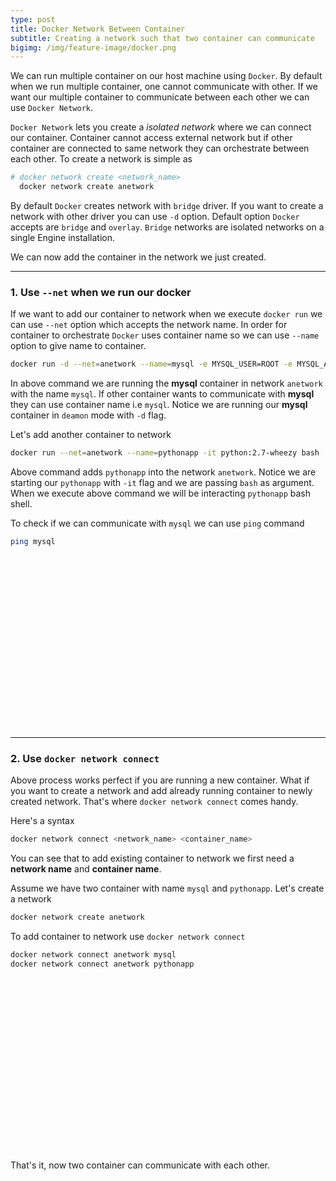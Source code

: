 ```yaml
---
type: post
title: Docker Network Between Container
subtitle: Creating a network such that two container can communicate
bigimg: /img/feature-image/docker.png
---
```


We can run multiple container on our host machine using `Docker`. By default when we run multiple container, one cannot communicate with other. If we want our multiple container to communicate between each other we can use `Docker Network`.

`Docker Network` lets you create a *isolated network* where we can connect our container. Container cannot access external network but if other container are connected to same network they can orchestrate between each other. To create a network is simple as

```bash
# docker network create <network_name>
  docker network create anetwork
```

By default `Docker` creates network with `bridge` driver. If you want to create a network with other driver you can use `-d` option. Default option `Docker` accepts are `bridge` and `overlay`. `Bridge` networks are isolated networks on a single Engine installation.

We can now add the container in the network we just created.

----

### 1. Use `--net` when we run our docker

If we want to add our container to network when we execute `docker run` we can use `--net` option which accepts the network name. In order for container to orchestrate `Docker` uses container name so we can use `--name` option to give name to container.

```bash
docker run -d --net=anetwork --name=mysql -e MYSQL_USER=ROOT -e MYSQL_ALLOW_EMPTY_PASSWORD=yes mysql
```

In above command we are running the **mysql** container in network `anetwork` with the name `mysql`. If other container wants to communicate with **mysql** they can use container name i.e `mysql`. Notice we are running our **mysql** container in `deamon` mode with `-d` flag.

Let's add another container to network

```bash
docker run --net=anetwork --name=pythonapp -it python:2.7-wheezy bash
```
Above command adds `pythonapp` into the network `anetwork`. Notice we are starting our `pythonapp` with `-it` flag and we are passing `bash` as argument. When we execute above command we will be interacting `pythonapp` bash shell.

To check if we can communicate with `mysql` we can use `ping` command

```bash
ping mysql
```

<div class='feature-post-image'
     style="padding-top: 55%; background-image: url('/blog/img/2016-10-08-DockerNetworkBetweenContainer/docker-network.gif');">
</div>

----

### 2. Use `docker network connect`
Above process works perfect if you are running a new container. What if you want to create a network and add already running container to newly created network. That's where `docker network connect` comes handy.

Here's a syntax

```bash
docker network connect <network_name> <container_name>
```

You can see that to add existing container to network we first need a **network name** and **container name**.

Assume we have two container with name `mysql` and `pythonapp`. Let's create a network

```bash 
docker network create anetwork
```

To add container to network use `docker network connect`

```bash
docker network connect anetwork mysql
docker network connect anetwork pythonapp
```
<div class='feature-post-image'
     style="padding-top: 55%; background-image: url('/blog/img/2016-10-08-DockerNetworkBetweenContainer/docker-network-connect.gif');">
</div>


That's it, now two container can communicate with each other.
